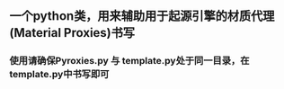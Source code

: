 ## 一个python类，用来辅助用于起源引擎的材质代理(Material Proxies)书写
### 使用请确保Pyroxies.py 与 template.py处于同一目录，在 template.py中书写即可
